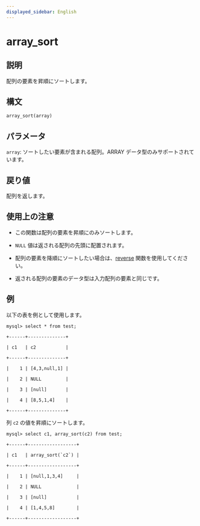 ```yaml
---
displayed_sidebar: English
---
```


# array_sort

## 説明

配列の要素を昇順にソートします。

## 構文

```Haskell
array_sort(array)
```

## パラメータ

`array`: ソートしたい要素が含まれる配列。ARRAY データ型のみサポートされています。

## 戻り値

配列を返します。

## 使用上の注意

- この関数は配列の要素を昇順にのみソートします。

- `NULL` 値は返される配列の先頭に配置されます。

- 配列の要素を降順にソートしたい場合は、[reverse](./reverse.md) 関数を使用してください。

- 返される配列の要素のデータ型は入力配列の要素と同じです。

## 例

以下の表を例として使用します。

```plaintext
mysql> select * from test;

+------+--------------+

| c1   | c2           |

+------+--------------+

|    1 | [4,3,null,1] |

|    2 | NULL         |

|    3 | [null]       |

|    4 | [8,5,1,4]    |

+------+--------------+
```

列 `c2` の値を昇順にソートします。

```plaintext
mysql> select c1, array_sort(c2) from test;

+------+------------------+

| c1   | array_sort(`c2`) |

+------+------------------+

|    1 | [null,1,3,4]     |

|    2 | NULL             |

|    3 | [null]           |

|    4 | [1,4,5,8]        |

+------+------------------+
```
